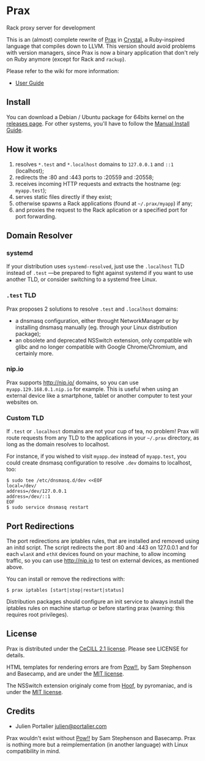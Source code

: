# Prax

Rack proxy server for development

This is an (almost) complete rewrite of [Prax](https://github.com/ysbaddaden/prax)
in [Crystal](http://crystal-lang.org), a Ruby-inspired language that compiles
down to LLVM. This version should avoid problems with version managers, since Prax
is now a binary application that don't rely on Ruby anymore (except for Rack and
`rackup`).

Please refer to the wiki for more information:

- [User Guide](https://github.com/ysbaddaden/prax.cr/wiki/User-Guide)


## Install

You can download a Debian / Ubuntu package for 64bits kernel on the
[releases page](https://github.com/ysbaddaden/prax.cr/releases).
For other systems, you'll have to follow the
[Manual Install Guide](https://github.com/ysbaddaden/prax.cr/wiki/Manual-Install-Guide).


## How it works

1. resolves `*.test` and `*.localhost` domains to `127.0.0.1` and `::1` (localhost);
2. redirects the :80 and :443 ports to :20559 and :20558;
3. receives incoming HTTP requests and extracts the hostname (eg: `myapp.test`);
4. serves static files directly if they exist;
4. otherwise spawns a Rack applications (found at `~/.prax/myapp`) if any;
5. and proxies the request to the Rack aplication or a specified port for port forwarding.

## Domain Resolver

### systemd

If your distribution uses `systemd-resolved`, just use the `.localhost` TLD
instead of `.test` —be prepared to fight against systemd if you want to use
another TLD, or consider switching to a systemd free Linux.

### `.test` TLD

Prax proposes 2 solutions to resolve `.test` and `.localhost` domains:

- a dnsmasq configuration, either throught NetworkManager or by installing
  dnsmasq manually (eg. through your Linux distribution package);
- an obsolete and deprecated NSSwitch extension, only compatible wih glibc
  and no longer compatible with Google Chrome/Chromium, and certainly more.

### nip.io

Prax supports http://nip.io/ domains, so you can use `myapp.129.168.0.1.nip.io`
for example. This is useful when using an external device like a smartphone,
tablet or another computer to test your websites on.

### Custom TLD

If `.test` or `.localhost` domains are not your cup of tea, no problem! Prax
will route requests from any TLD to the applications in your `~/.prax`
directory, as long as the domain resolves to localhost.

For instance, if you wished to visit `myapp.dev` instead of `myapp.test`, you
could create dnsmasq configuration to resolve `.dev` domains to localhost, too:

```
$ sudo tee /etc/dnsmasq.d/dev <<EOF
local=/dev/
address=/dev/127.0.0.1
address=/dev/::1
EOF
$ sudo service dnsmasq restart
```


## Port Redirections

The port redirections are iptables rules, that are installed and removed using
an initd script. The script redirects the port :80 and :443 on 127.0.0.1 and for
each `wlanX` and `ethX` devices found on your machine, to allow incoming
traffic, so you can use http://nip.io to test on external devices, as mentioned
above.

You can install or remove the redirections with:

```console
$ prax iptables [start|stop|restart|status]
```

Distribution packages should configure an init service to always install the
iptables rules on machine startup or before starting prax (warning: this
requires root privileges).


## License

Prax is distributed under the [CeCILL 2.1 license](http://www.cecill.info).
Please see LICENSE for details.

HTML templates for rendering errors are from [Pow!!](http://pow.cx/), by Sam
Stephenson and Basecamp, and are under the [MIT license](http://www.opensource.org/licenses/MIT).

The NSSwitch extension originaly come from [Hoof](https://github.com/pyromaniac/hoof),
by pyromaniac, and is under the [MIT license](http://www.opensource.org/licenses/MIT).


## Credits

- Julien Portalier <julien@portalier.com>

Prax wouldn't exist without [Pow!!](http://pow.cx) by Sam Stephenson and
Basecamp. Prax is nothing more but a reimplementation (in another language)
with Linux compatibility in mind.
